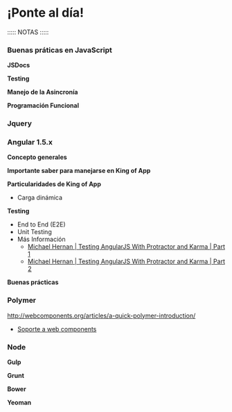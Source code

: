 # ¡Ponte al día!

::::: NOTAS :::::

### Buenas práticas en JavaScript

**JSDocs**

**Testing**

**Manejo de la Asincronía**

**Programación Funcional**


### Jquery


### Angular 1.5.x

**Concepto generales**

**Importante saber para manejarse en King of App**

**Particularidades de King of App**
- Carga dinámica

**Testing**

- End to End (E2E)
- Unit Testing
- Más Información
    - [Michael Hernan | Testing AngularJS With Protractor and Karma | Part 1](http://mherman.org/blog/2015/04/09/testing-angularjs-with-protractor-and-karma-part-1/)
    - [Michael Hernan | Testing AngularJS With Protractor and Karma | Part 2](http://mherman.org/blog/2015/04/26/testing-angularjs-with-protractor-and-karma-part-2)

**Buenas prácticas**


### Polymer
http://webcomponents.org/articles/a-quick-polymer-introduction/
- [Soporte a web components](http://caniuse.com/#search=web%20components)




### Node

**Gulp**

**Grunt**

**Bower**

**Yeoman**
